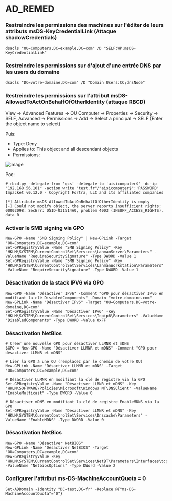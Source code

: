 # AD_REMED


### Restreindre les permissions des machines sur l'éditer de leurs attributs msDS-KeyCredentialLink (Attaque shadowCredentials)

```
dsacls "OU=Computers,DC=example,DC=com" /D "SELF:WP;msDS-KeyCredentialLink"
```

### Restreindre les permissions sur d'ajout d'une entrée DNS par les users du domaine

```
dsacls "DC=votre-domaine,DC=com" /D "Domain Users:CC;dnsNode"
```

### Restreindre les permissions sur l'attribut msDS-AllowedToActOnBehalfOfOtherIdentity (attaque RBCD)

View -> Advanced Features
-> OU Computer -> Properties -> Security -> SELF, Advanced -> Permissions ->  Add -> Select a principal -> SELF (Enter the object name to select)

Puis:

- Type: Deny
- Applies to: This object and all descendant objects
- Permissions:

![image](https://github.com/user-attachments/assets/97fa0717-4cfe-4ec7-b63b-47bf4341a8db)


Poc:

```
# rbcd.py -delegate-from 'qcs' -delegate-to 'aisicomputer$' -dc-ip "192.168.56.101" -action write "test.fr"/"aisicomputer$":'PASSWORD' 
Impacket v0.12.0 - Copyright Fortra, LLC and its affiliated companies 

[*] Attribute msDS-AllowedToActOnBehalfOfOtherIdentity is empty
[-] Could not modify object, the server reports insufficient rights: 00002098: SecErr: DSID-031514A0, problem 4003 (INSUFF_ACCESS_RIGHTS), data 0
```

### Activer le SMB signing via GPO

```
New-GPO -Name "SMB Signing Policy" | New-GPLink -Target "OU=Computers,DC=example,DC=com"
Set-GPRegistryValue -Name "SMB Signing Policy" -Key "HKLM\SYSTEM\CurrentControlSet\Services\LanmanServer\Parameters" -ValueName "RequireSecuritySignature" -Type DWORD -Value 1
Set-GPRegistryValue -Name "SMB Signing Policy" -Key "HKLM\SYSTEM\CurrentControlSet\Services\LanmanWorkstation\Parameters" -ValueName "RequireSecuritySignature" -Type DWORD -Value 1
```

### Désactivation de la stack IPV6 via GPO

```
New-GPO -Name "Désactiver IPv6" -Comment "GPO pour désactiver IPv6 en modifiant la clé DisabledComponents" -Domain "votre-domaine.com"
New-GPLink -Name "Désactiver IPv6" -Target "OU=Computers,DC=votre-domaine,DC=com"
Set-GPRegistryValue -Name "Désactiver IPv6" -Key "HKLM\SYSTEM\CurrentControlSet\Services\Tcpip6\Parameters" -ValueName "DisabledComponents" -Type DWORD -Value 0xFF
```


### Désactivation NetBios

```
# Créer une nouvelle GPO pour désactiver LLMNR et mDNS
$GPO = New-GPO -Name "Désactiver LLMNR et mDNS" -Comment "GPO pour désactiver LLMNR et mDNS"

# Lier la GPO à une OU (remplacez par le chemin de votre OU)
New-GPLink -Name "Désactiver LLMNR et mDNS" -Target "OU=Computers,DC=example,DC=com"

# Désactiver LLMNR en modifiant la clé de registre via la GPO
Set-GPRegistryValue -Name "Désactiver LLMNR et mDNS" -Key "HKLM\SOFTWARE\Policies\Microsoft\Windows NT\DNSClient" -ValueName "EnableMulticast" -Type DWORD -Value 0

# Désactiver mDNS en modifiant la clé de registre EnableMDNS via la GPO
Set-GPRegistryValue -Name "Désactiver LLMNR et mDNS" -Key "HKLM\SYSTEM\CurrentControlSet\Services\Dnscache\Parameters" -ValueName "EnableMDNS" -Type DWORD -Value 0

```

### Désactivation NetBios

```
New-GPO -Name "Désactiver NetBIOS"
New-GPLink -Name "Désactiver NetBIOS" -Target "OU=Computers,DC=example,DC=com"
New-GPRegistryValue -Key "HKLM\SYSTEM\CurrentControlSet\Services\NetBT\Parameters\Interfaces\tcpip_*" -ValueName "NetbiosOptions" -Type DWord -Value 2

```



### Configurer l'attribut ms-DS-MachineAccountQuota = 0

```
Set-ADDomain -Identity "DC=test,DC=fr" -Replace @{"ms-DS-MachineAccountQuota"="0"}
```





